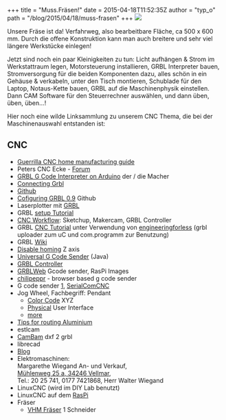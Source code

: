 +++
title = "Muss.Fräsen!"
date = 2015-04-18T11:52:35Z
author = "typ_o"
path = "/blog/2015/04/18/muss-frasen"
+++
[![](/media/20150417_132626.serendipityThumb.jpg)](/media/20150417_132626.jpg)

Unsere Fräse ist da\! Verfahrweg, also bearbeitbare Fläche, ca 500 x 600
mm. Durch die offene Konstruktion kann man auch breitere und sehr viel
längere Werkstücke einlegen\!

Jetzt sind noch ein paar Kleinigkeiten zu tun: Licht aufhängen & Strom
im Werkstattraum legen, Motorsteuerung installieren, GRBL Interpreter
bauen, Stromversorgung für die beiden Komponenten dazu, alles schön in
ein Gehäuse & verkabeln, unter den Tisch montieren, Schublade für den
Laptop, Notaus-Kette bauen, GRBL auf die Maschinenphysik einstellen.
Dann CAM Software für den Steuerrechner auswählen, und dann üben, üben,
üben...\!

Hier noch eine wilde Linksammlung zu unserem CNC Thema, die bei der
Maschinenauswahl entstanden ist:

## CNC

- [Guerrilla CNC home manufacturing
  guide](http://lcamtuf.blogspot.de/2010/07/guerrilla-cnc-home-manufacturing-guide.html)
- Peters CNC Ecke - [Forum](http://www.cncecke.de/forum/forum.php)
- [GRBL G Code Interpreter on
  Arduino](http://dank.bengler.no/-/page/show/5470_grbl?ref=checkpoint) der / die Macher
- [Connecting Grbl](https://github.com/grbl/grbl/wiki/Connecting-Grbl)
- [Github](https://github.com/grbl/grbl)
- [Cofiguring GRBL 0.9](https://github.com/grbl/grbl/wiki/Configuring-Grbl-v0.9) Github
- Laserplotter mit
  [GRBL](http://blog.domestichacks.info/2013/05/diy-laserplotter-cnc-teil-6-software/)
- GRBL [setup Tutorial](https://www.youtube.com/watch?v=1ioctbN9JV8)
- [CNC Workflow](https://www.youtube.com/watch?v=107FGoYX1bg): Sketchup,
  Makercam, GRBL Controller
- GRBL [CNC Tutorial](https://www.youtube.com/watch?v=sGzLnUrcYYY) unter Verwendung
  von [engineeringforless](http://engineeringforless.com/efl_cnc.html) (grbl
  uploader zum uC und com.programm zur Benutzung)
- GRBL
  [Wiki](http://letsgoingwiki.reutlingen-university.de/mediawiki/index.php/Wissen:_grbl)
- [Disable homing](https://github.com/grbl/grbl/issues/224) Z axis
- [Universal G Code
  Sender](https://github.com/winder/Universal-G-Code-Sender) (Java)
- [GRBL Controller](http://zapmaker.org/projects/grbl-controller-3-0/)
- [GRBLWeb](http://xyzbots.com/grblweb.html) Gcode sender, RasPi Images
- [chilipeppr](http://chilipeppr.com/) - browser based g code sender
- G code sender
  [1](http://www.shapeoko.com/wiki/index.php/Grbl_Controller),
  [SerialComCNC](http://www.mikrocontroller.net/topic/345380)
- Jog Wheel, Fachbegriff: Pendant
  - [Color
    Code](http://www.google.de/imgres?imgurl=http%3A%2F%2Fi01.i.aliimg.com%2Fimg%2Fpb%2F204%2F826%2F466%2F466826204_050.jpg&imgrefurl=http%3A%2F%2Fwww.shapeoko.com%2Fforum%2Fviewtopic.php%3Ff%3D7%26t%3D1454&h=400&w=400&tbnid=ZqfZoKc0sq6rnM%3A&zoom=1&docid=ah5SFnIqtZ3-vM&ei=eyf9VLLIIcSsPePygIgF&tbm=isch&iact=rc&uact=3&dur=1654&page=1&start=0&ndsp=21&ved=0CC0QrQMwBA) XYZ
  - [Physical](http://www.cnccookbook.com/img/LatheStuff/CNCConversion/CNCPanels/NemiconPendant.jpg) User
    Interface
  - [more](https://github.com/grbl/grbl/issues/243)
- [Tips for routing
  Aluminium](http://blog.cnccookbook.com/2012/03/27/10-tips-for-cnc-router-aluminum-cutting-success/)
- estlcam
- [CamBam](http://www.cambam.info/) dxf 2 grbl
- librecad
- [Blog](http://www.precifast.de/)
- Elektromaschinen:  
  Margarethe Wiegand An- und Verkauf,  
  [Mühlenweg 25 a, 34246
  Vellmar](https://maps.google.de/maps?q=+M%C3%BChlenweg+25+a,+34246+Vellmar&hl=de&ie=UTF8&ll=51.354846,9.476051&spn=0.027899,0.066047&sll=51.314886,9.460615&sspn=0.223388,0.528374&hnear=M%C3%BChlenweg+25A,+Niedervellmar+34246+Vellmar&t=m&z=15),  
  Tel.: 20 25 741, 0177 7421868, Herr Walter Wiegand
- LinuxCNC (wird im DIY Lab benutzt)
- LinuxCNC auf
  dem [RasPi](http://www.raspberrypi.org/forums/viewtopic.php?f=37&t=33809)
- Fräser
  - [VHM
    Fräser](http://www.as-toolstore.de/epages/62215969.sf/de_DE/?ObjectPath=/Shops/62215969/Products/2312/SubProducts/%222312%200040%200200%2003175%203800%22) 1
    Schneider
